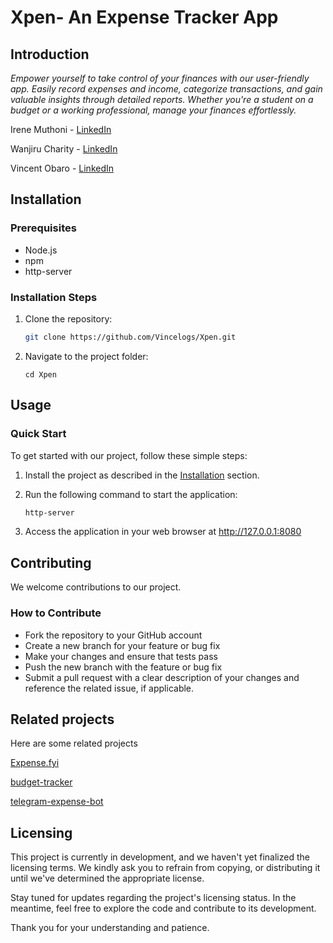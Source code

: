 # Xpen- An Expense Tracker App


## Introduction

*Empower yourself to take control of your finances with our user-friendly app. Easily record expenses and income, categorize transactions, and gain valuable insights through detailed reports. Whether you're a student on a budget or a working professional, manage your finances effortlessly.*

 Irene Muthoni - [LinkedIn](https://www.linkedin.com/in/irene-n-9b6828210)

Wanjiru Charity - [LinkedIn](https://www.linkedin.com/in/wanjiru-charity-6a6b821ab)

Vincent Obaro - [LinkedIn](https://www.linkedin.com/in/vincelogs)
## Installation

### Prerequisites

- Node.js
- npm
- http-server

### Installation Steps

1. Clone the repository:

   ```bash
   git clone https://github.com/Vincelogs/Xpen.git
   ```
2. Navigate to the project folder:
   ```
   cd Xpen
   ```

## Usage

### Quick Start

To get started with our project, follow these simple steps:

1. Install the project as described in the [Installation](#installation) section.

2. Run the following command to start the application:

   ```bash
   http-server
   ```
3. Access the application in your web browser at   http://127.0.0.1:8080


## Contributing

We welcome contributions to our project.
### How to Contribute
* Fork the repository to your GitHub account
* Create a new branch for your feature or bug fix
* Make your changes and ensure that tests pass
* Push the new branch with the feature or bug fix
* Submit a pull request with a clear description of  your changes and reference the related issue, if applicable.


## Related projects

Here are some related projects

[Expense.fyi](https://github.com/gokulkrishh/expense.fyi)

[budget-tracker](https://github.com/sammitjain/budget-tracker)

[telegram-expense-bot](https://github.com/muety/telegram-expense-bot)


## Licensing

This project is currently in development, and we haven't yet finalized the licensing terms. We kindly ask you to refrain from copying, or distributing it until we've determined the appropriate license.

Stay tuned for updates regarding the project's licensing status. In the meantime, feel free to explore the code and contribute to its development.

Thank you for your understanding and patience.
